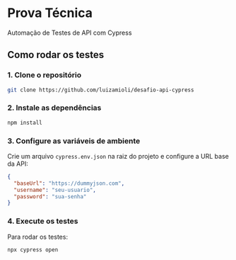 # Prova Técnica

Automação de Testes de API com Cypress

## Como rodar os testes

### 1. Clone o repositório

```bash
git clone https://github.com/luizamioli/desafio-api-cypress
```

### 2. Instale as dependências

```bash
npm install
```

### 3. Configure as variáveis de ambiente

Crie um arquivo `cypress.env.json` na raiz do projeto e configure a URL base da API:

```json
{
  "baseUrl": "https://dummyjson.com",
  "username": "seu-usuario",
  "password": "sua-senha"
}
```

### 4. Execute os testes

Para rodar os testes:

```bash
npx cypress open
```
